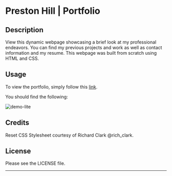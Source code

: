 # Preston Hill | Portfolio

## Description

View this dynamic webpage showcasing a brief look at my professional endeavors. You can find my previous projects and work as well as contact information and my resume. This webpage was built from scratch using HTML and CSS. 

## Usage

To view the portfolio, simply follow this [link](https://chewy441014.github.io/portfolio-react/). 

You should find the following: 

![demo-lite](https://user-images.githubusercontent.com/6627972/192685238-3bf1885b-dc9e-41a4-a0a7-df8d44603559.gif)

## Credits

Reset CSS Stylesheet courtesy of Richard Clark @rich_clark.

## License

Please see the LICENSE file. 

---
